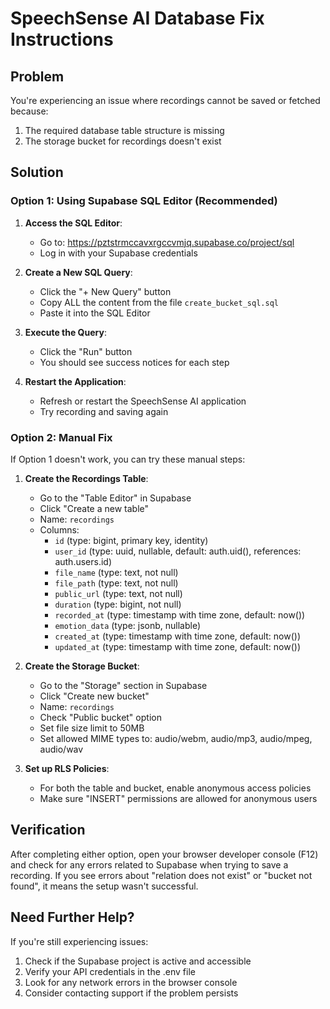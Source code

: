 # SpeechSense AI Database Fix Instructions

## Problem
You're experiencing an issue where recordings cannot be saved or fetched because:
1. The required database table structure is missing
2. The storage bucket for recordings doesn't exist

## Solution

### Option 1: Using Supabase SQL Editor (Recommended)

1. **Access the SQL Editor**:
   - Go to: https://pztstrmccavxrgccvmjq.supabase.co/project/sql
   - Log in with your Supabase credentials

2. **Create a New SQL Query**:
   - Click the "+ New Query" button
   - Copy ALL the content from the file `create_bucket_sql.sql` 
   - Paste it into the SQL Editor

3. **Execute the Query**:
   - Click the "Run" button
   - You should see success notices for each step

4. **Restart the Application**:
   - Refresh or restart the SpeechSense AI application
   - Try recording and saving again

### Option 2: Manual Fix

If Option 1 doesn't work, you can try these manual steps:

1. **Create the Recordings Table**:
   - Go to the "Table Editor" in Supabase
   - Click "Create a new table"
   - Name: `recordings`
   - Columns:
     - `id` (type: bigint, primary key, identity)
     - `user_id` (type: uuid, nullable, default: auth.uid(), references: auth.users.id)
     - `file_name` (type: text, not null)
     - `file_path` (type: text, not null)
     - `public_url` (type: text, not null)
     - `duration` (type: bigint, not null)
     - `recorded_at` (type: timestamp with time zone, default: now())
     - `emotion_data` (type: jsonb, nullable)
     - `created_at` (type: timestamp with time zone, default: now())
     - `updated_at` (type: timestamp with time zone, default: now())

2. **Create the Storage Bucket**:
   - Go to the "Storage" section in Supabase
   - Click "Create new bucket"
   - Name: `recordings`
   - Check "Public bucket" option
   - Set file size limit to 50MB
   - Set allowed MIME types to: audio/webm, audio/mp3, audio/mpeg, audio/wav

3. **Set up RLS Policies**:
   - For both the table and bucket, enable anonymous access policies
   - Make sure "INSERT" permissions are allowed for anonymous users

## Verification

After completing either option, open your browser developer console (F12) and check for any errors related to Supabase when trying to save a recording. If you see errors about "relation does not exist" or "bucket not found", it means the setup wasn't successful.

## Need Further Help?

If you're still experiencing issues:
1. Check if the Supabase project is active and accessible
2. Verify your API credentials in the .env file
3. Look for any network errors in the browser console
4. Consider contacting support if the problem persists 